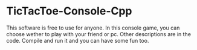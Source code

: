 # TicTacToe-Console-Cpp
This software is free to use for anyone. In this console game, you can choose wether to play with your friend or pc. Other descriptions are in the code. Compile and run it and you can have some fun too.
